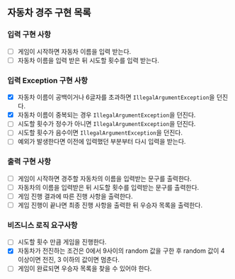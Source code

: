 ## 자동차 경주 구현 목록

### 입력 구현 사항
- [ ] 게임이 시작하면 자동차 이름을 입력 받는다.
- [ ] 자동차 이름을 입력 받은 뒤 시도할 횟수를 입력 받는다.

### 입력 Exception 구현 사항
- [x] 자동차 이름이 공백이거나 6글자를 초과하면 `IllegalArgumentException`을 던진다.
- [x] 자동차 이름이 중복되는 경우 `IllegalArgumentException`을 던진다.
- [ ] 시도할 횟수가 정수가 아니면 `IllegalArgumentException`을 던진다.
- [ ] 시도할 횟수가 음수이면 `IllegalArgumentException`을 던진다.
- [ ] 예외가 발생한다면 이전에 입력했던 부분부터 다시 입력을 받는다.

### 출력 구현 사항
- [ ] 게임이 시작하면 경주할 자동차의 이름을 입력받는 문구를 출력한다.
- [ ] 자동차의 이름을 입력받은 뒤 시도할 횟수를 입력받는 문구를 출력한다.
- [ ] 게임 진행 결과에 따른 진행 사항을 출력한다.
- [ ] 게임 진행이 끝나면 최종 진행 사항을 출력한 뒤 우승자 목록을 출력한다.

### 비즈니스 로직 요구사항
- [ ] 시도할 횟수 만큼 게임을 진행한다. 
- [x] 자동차가 전진하는 조건은 0에서 9사이의 random 값을 구한 후 random 값이 4 이상이면 전진, 3 이하의 값이면 멈춘다.
- [ ] 게임이 완료되면 우승자 목록을 찾을 수 있어야 한다.